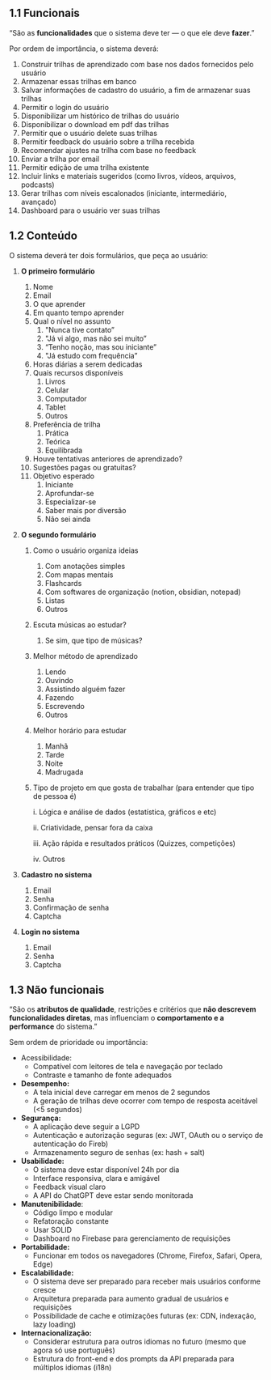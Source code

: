 ## 1.1 Funcionais

“São as **funcionalidades** que o sistema deve ter — o que ele deve **fazer**.”

Por ordem de importância, o sistema deverá:

1. Construir trilhas de aprendizado com base nos dados fornecidos pelo usuário
2. Armazenar essas trilhas em banco
3. Salvar informações de cadastro do usuário, a fim de armazenar suas trilhas
4. Permitir o login do usuário
5. Disponibilizar um histórico de trilhas do usuário
6. Disponibilizar o download em pdf das trilhas
7. Permitir que o usuário delete suas trilhas
8. Permitir feedback do usuário sobre a trilha recebida
9. Recomendar ajustes na trilha com base no feedback
10. Enviar a trilha por email
11. Permitir edição de uma trilha existente
12. Incluir links e materiais sugeridos (como livros, vídeos, arquivos, podcasts)
13. Gerar trilhas com níveis escalonados (iniciante, intermediário, avançado)
14. Dashboard para o usuário ver suas trilhas

## 1.2 Conteúdo

O sistema deverá ter dois formulários, que peça ao usuário:

1. **O primeiro formulário**
    1. Nome
    2. Email
    3. O que aprender
    4. Em quanto tempo aprender
    5. Qual o nível no assunto
        1. "Nunca tive contato”
        2. "Já vi algo, mas não sei muito”
        3. “Tenho noção, mas sou iniciante”
        4. "Já estudo com frequência”
    6. Horas diárias a serem dedicadas
    7. Quais recursos disponíveis 
        1. Livros
        2. Celular
        3. Computador
        4. Tablet
        5. Outros
    8. Preferência de trilha
        1. Prática
        2. Teórica
        3. Equilibrada
    9. Houve tentativas anteriores de aprendizado?
    10. Sugestões pagas ou gratuitas?
    11. Objetivo esperado
        1. Iniciante
        2. Aprofundar-se
        3. Especializar-se
        4. Saber mais por diversão
        5. Não sei ainda
    
2. **O segundo formulário**
    1. Como o usuário organiza ideias
        1. Com anotações simples
        2. Com mapas mentais
        3. Flashcards
        4. Com softwares de organização (notion, obsidian, notepad)
        5. Listas
        6. Outros
    2. Escuta músicas ao estudar?
        1. Se sim, que tipo de músicas?
    3. Melhor método de aprendizado
        1. Lendo
        2. Ouvindo
        3. Assistindo alguém fazer
        4. Fazendo
        5. Escrevendo
        6. Outros
    4. Melhor horário para estudar
        1. Manhã
        2. Tarde
        3. Noite
        4. Madrugada
    5. Tipo de projeto em que gosta de trabalhar (para entender que tipo de pessoa é)
        
        i. Lógica e análise de dados (estatística, gráficos e etc)
        
        ii. Criatividade, pensar fora da caixa
        
        iii. Ação rápida e resultados práticos (Quizzes, competições)
        
        iv. Outros
        
3. **Cadastro no sistema**
    1. Email
    2. Senha
    3. Confirmação de senha
    4. Captcha
4. **Login no sistema**
    1. Email 
    2. Senha
    3. Captcha

## 1.3 Não funcionais

“São os **atributos de qualidade**, restrições e critérios que **não descrevem funcionalidades diretas**, mas influenciam o **comportamento e a performance** do sistema.”

Sem ordem de prioridade ou importância:

- Acessibilidade:
    - Compatível com leitores de tela e navegação por teclado
    - Contraste e tamanho de fonte adequados
- **Desempenho:**
    - A tela inicial deve carregar em menos de 2 segundos
    - A geração de trilhas deve ocorrer com tempo de resposta aceitável (<5 segundos)
- **Segurança:**
    - A aplicação deve seguir a LGPD
    - Autenticação e autorização seguras (ex: JWT, OAuth ou o serviço de autenticação do Fireb)
    - Armazenamento seguro de senhas (ex: hash + salt)
- **Usabilidade:**
    - O sistema deve estar disponível 24h por dia
    - Interface responsiva, clara e amigável
    - Feedback visual claro
    - A API do ChatGPT deve estar sendo monitorada
- **Manutenibilidade**:
    - Código limpo e modular
    - Refatoração constante
    - Usar SOLID
    - Dashboard no Firebase para gerenciamento de requisições
- **Portabilidade:**
    - Funcionar em todos os navegadores (Chrome, Firefox, Safari, Opera, Edge)
- **Escalabilidade:**
    - O sistema deve ser preparado para receber mais usuários conforme cresce
    - Arquitetura preparada para aumento gradual de usuários e requisições
    - Possibilidade de cache e otimizações futuras (ex: CDN, indexação, lazy loading)
- **Internacionalização:**
    - Considerar estrutura para outros idiomas no futuro (mesmo que agora só use português)
    - Estrutura do front-end e dos prompts da API preparada para múltiplos idiomas (i18n)